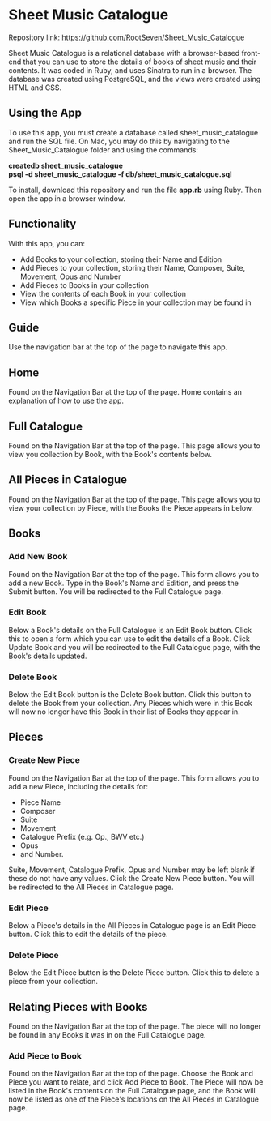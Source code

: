 # Sheet Music Catalogue

Repository link: https://github.com/RootSeven/Sheet_Music_Catalogue

Sheet Music Catalogue is a relational database with a browser-based front-end that you can use to store the details of books of sheet music and their contents. It was coded in Ruby, and uses Sinatra to run in a browser. The database was created using PostgreSQL, and the views were created using HTML and CSS.

## Using the App
To use this app, you must create a database called sheet_music_catalogue and run the SQL file. On Mac, you may do this by navigating to the Sheet_Music_Catalogue folder and using the commands:

__createdb sheet_music_catalogue__<br>
__psql -d sheet_music_catalogue -f db/sheet_music_catalogue.sql__

To install, download this repository and run the file __app.rb__ using Ruby. Then open the app in a browser window.

## Functionality
With this app, you can:
- Add Books to your collection, storing their Name and Edition
- Add Pieces to your collection, storing their Name, Composer, Suite, Movement, Opus and Number
- Add Pieces to Books in your collection
- View the contents of each Book in your collection
- View which Books a specific Piece in your collection may be found in

## Guide
Use the navigation bar at the top of the page to navigate this app.

## Home
Found on the Navigation Bar at the top of the page. Home contains an explanation of how to use the app.

## Full Catalogue
Found on the Navigation Bar at the top of the page. This page allows you to view you collection by Book, with the Book's contents below.

## All Pieces in Catalogue
Found on the Navigation Bar at the top of the page. This page allows you to view your collection by Piece, with the Books the Piece appears in below.

## Books

### Add New Book
Found on the Navigation Bar at the top of the page. This form allows you to add a new Book. Type in the Book's Name and Edition, and press the Submit button. You will be redirected to the Full Catalogue page.

### Edit Book
Below a Book's details on the Full Catalogue is an Edit Book button. Click this to open a form which you can use to edit the details of a Book. Click Update Book and you will be redirected to the Full Catalogue page, with the Book's details updated.

### Delete Book
Below the Edit Book button is the Delete Book button. Click this button to delete the Book from your collection. Any Pieces which were in this Book will now no longer have this Book in their list of Books they appear in.

## Pieces

### Create New Piece
Found on the Navigation Bar at the top of the page. This form allows you to add a new Piece, including the details for:
- Piece Name
- Composer
- Suite
- Movement
- Catalogue Prefix (e.g. Op., BWV etc.)
- Opus
- and Number.

Suite, Movement, Catalogue Prefix, Opus and Number may be left blank if these do not have any values. Click the Create New Piece button. You will be redirected to the All Pieces in Catalogue page.

### Edit Piece
Below a Piece's details in the All Pieces in Catalogue page is an Edit Piece button. Click this to edit the details of the piece.

### Delete Piece
Below the Edit Piece button is the Delete Piece button. Click this to delete a piece from your collection.

## Relating Pieces with Books
Found on the Navigation Bar at the top of the page. The piece will no longer be found in any Books it was in on the Full Catalogue page.

### Add Piece to Book
Found on the Navigation Bar at the top of the page. Choose the Book and Piece you want to relate, and click Add Piece to Book. The Piece will now be listed in the Book's contents on the Full Catalogue page, and the Book will now be listed as one of the Piece's locations on the All Pieces in Catalogue page.
